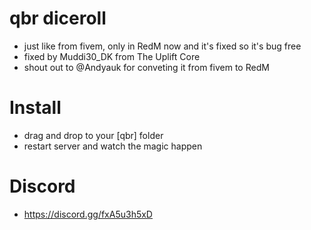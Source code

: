 # qbr diceroll
- just like from fivem, only in RedM now and it's fixed so it's bug free
- fixed by Muddi30_DK from The Uplift Core
- shout out to @Andyauk for conveting it from fivem to RedM

# Install
- drag and drop to your [qbr] folder
- restart server and watch the magic happen

# Discord
- https://discord.gg/fxA5u3h5xD
